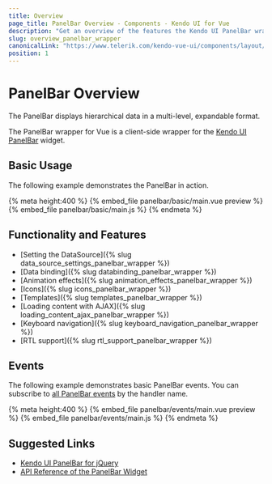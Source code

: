 ```yaml
---
title: Overview
page_title: PanelBar Overview - Components - Kendo UI for Vue
description: "Get an overview of the features the Kendo UI PanelBar wrapper for Vue delivers and use the component in Vue projects."
slug: overview_panelbar_wrapper
canonicalLink: "https://www.telerik.com/kendo-vue-ui/components/layout/panelbar/"
position: 1
---
```


<div><WrapperBanner link="/kendo-vue-ui/components/layout/panelbar"></WrapperBanner></div>    

# PanelBar Overview

The PanelBar displays hierarchical data in a multi-level, expandable format.

The PanelBar wrapper for Vue is a client-side wrapper for the [Kendo UI PanelBar](https://demos.telerik.com/kendo-ui/panelbar/index) widget.

<div data-component="StartFreeTrialSection"></div>

## Basic Usage

The following example demonstrates the PanelBar in action.

{% meta height:400 %}
{% embed_file panelbar/basic/main.vue preview %}
{% embed_file panelbar/basic/main.js %}
{% endmeta %}

## Functionality and Features

* [Setting the DataSource]({% slug data_source_settings_panelbar_wrapper %})
* [Data binding]({% slug databinding_panelbar_wrapper %})
* [Animation effects]({% slug animation_effects_panelbar_wrapper %})
* [Icons]({% slug icons_panelbar_wrapper %})
* [Templates]({% slug templates_panelbar_wrapper %})
* [Loading content with AJAX]({% slug loading_content_ajax_panelbar_wrapper %})
* [Keyboard navigation]({% slug keyboard_navigation_panelbar_wrapper %})
* [RTL support]({% slug rtl_support_panelbar_wrapper %})

## Events

The following example demonstrates basic PanelBar events. You can subscribe to [all PanelBar events](https://docs.telerik.com/kendo-ui/api/javascript/ui/panelbar#events) by the handler name.

{% meta height:400 %}
{% embed_file panelbar/events/main.vue preview %}
{% embed_file panelbar/events/main.js %}
{% endmeta %}

## Suggested Links

* [Kendo UI PanelBar for jQuery](https://docs.telerik.com/kendo-ui/controls/navigation/panelbar/overview)
* [API Reference of the PanelBar Widget](https://docs.telerik.com/kendo-ui/api/javascript/ui/panelbar)
